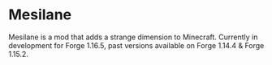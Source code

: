 # Mesilane
Mesilane is a mod that adds a strange dimension to Minecraft.
Currently in development for Forge 1.16.5, past versions available on Forge 1.14.4 & Forge 1.15.2.
